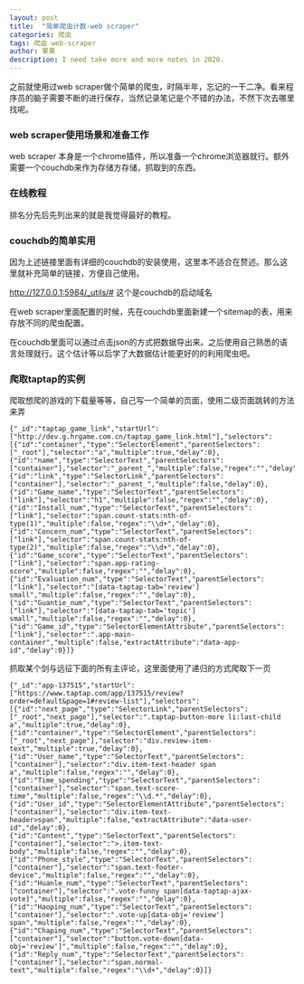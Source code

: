 ```yaml
---
layout: post
title:  "简单爬虫计数-web scraper"
categories: 爬虫
tags: 爬虫 web-scraper
author: 果果
description: I need take more and more notes in 2020.
---
```

之前就使用过web scraper做个简单的爬虫，时隔半年，忘记的一干二净。看来程序员的脑子需要不断的进行保存，当然记录笔记是个不错的办法，不然下次去哪里找呢。

### web scraper使用场景和准备工作

web scraper 本身是一个chrome插件，所以准备一个chrome浏览器就行。额外需要一个couchdb来作为存储方存储，抓取到的东西。

### 在线教程

排名分先后先列出来的就是我觉得最好的教程。

[简易数据分析15讲]: https://www.cnblogs.com/web-scraper/tag/%E7%AE%80%E6%98%93%E6%95%B0%E6%8D%AE%E5%88%86%E6%9E%90/

[webscraper中文网]: www.iwebscraper.com

### couchdb的简单实用

因为上述链接里面有详细的couchdb的安装使用，这里本不适合在赘述。那么这里就补充简单的链接，方便自己使用。

http://127.0.0.1:5984/_utils/# 这个是couchdb的启动域名

在web scraper里面配置的时候，先在couchdb里面新建一个sitemap的表，用来存放不同的爬虫配置。

在couchdb里面可以通过点击json的方式把数据导出来。之后使用自己熟悉的语言处理就行。这个估计等以后学了大数据估计能更好的的利用爬虫吧。

### 爬取taptap的实例

爬取想爬的游戏的下载量等等，自己写一个简单的页面，使用二级页面跳转的方法来弄

    {"_id":"taptap_game_link","startUrl":["http://dev.g.hrgame.com.cn/taptap_game_link.html"],"selectors":[{"id":"container","type":"SelectorElement","parentSelectors":["_root"],"selector":"a","multiple":true,"delay":0},{"id":"name","type":"SelectorText","parentSelectors":["container"],"selector":"_parent_","multiple":false,"regex":"","delay":0},{"id":"link","type":"SelectorLink","parentSelectors":["container"],"selector":"_parent_","multiple":false,"delay":0},{"id":"Game_name","type":"SelectorText","parentSelectors":["link"],"selector":"h1","multiple":false,"regex":"","delay":0},{"id":"Install_num","type":"SelectorText","parentSelectors":["link"],"selector":"span.count-stats:nth-of-type(1)","multiple":false,"regex":"\\d+","delay":0},{"id":"Concern_num","type":"SelectorText","parentSelectors":["link"],"selector":"span.count-stats:nth-of-type(2)","multiple":false,"regex":"\\d+","delay":0},{"id":"Game_score","type":"SelectorText","parentSelectors":["link"],"selector":"span.app-rating-score","multiple":false,"regex":"","delay":0},{"id":"Evaluation_num","type":"SelectorText","parentSelectors":["link"],"selector":"[data-taptap-tab='review'] small","multiple":false,"regex":"","delay":0},{"id":"Guantie_num","type":"SelectorText","parentSelectors":["link"],"selector":"[data-taptap-tab='topic'] small","multiple":false,"regex":"","delay":0},{"id":"Game_id","type":"SelectorElementAttribute","parentSelectors":["link"],"selector":".app-main-container","multiple":false,"extractAttribute":"data-app-id","delay":0}]}

抓取某个剑与远征下面的所有主评论，这里面使用了递归的方式爬取下一页

    {"_id":"app-137515","startUrl":["https://www.taptap.com/app/137515/review?order=default&page=1#review-list"],"selectors":[{"id":"next_page","type":"SelectorLink","parentSelectors":["_root","next_page"],"selector":".taptap-button-more li:last-child a","multiple":true,"delay":0},{"id":"container","type":"SelectorElement","parentSelectors":["_root","next_page"],"selector":"div.review-item-text","multiple":true,"delay":0},{"id":"User_name","type":"SelectorText","parentSelectors":["container"],"selector":"div.item-text-header span a","multiple":false,"regex":"","delay":0},{"id":"Time_spending","type":"SelectorText","parentSelectors":["container"],"selector":"span.text-score-time","multiple":false,"regex":"\\d.*","delay":0},{"id":"User_id","type":"SelectorElementAttribute","parentSelectors":["container"],"selector":"div.item-text-header>span","multiple":false,"extractAttribute":"data-user-id","delay":0},{"id":"Content","type":"SelectorText","parentSelectors":["container"],"selector":">.item-text-body","multiple":false,"regex":"","delay":0},{"id":"Phone_style","type":"SelectorText","parentSelectors":["container"],"selector":"span.text-footer-device","multiple":false,"regex":"","delay":0},{"id":"Huanle_num","type":"SelectorText","parentSelectors":["container"],"selector":".vote-funny span[data-taptap-ajax-vote]","multiple":false,"regex":"","delay":0},{"id":"Haoping_num","type":"SelectorText","parentSelectors":["container"],"selector":".vote-up[data-obj='review'] span","multiple":false,"regex":"","delay":0},{"id":"Chaping_num","type":"SelectorText","parentSelectors":["container"],"selector":"button.vote-down[data-obj='review']","multiple":false,"regex":"","delay":0},{"id":"Reply_num","type":"SelectorText","parentSelectors":["container"],"selector":"span.normal-text","multiple":false,"regex":"\\d+","delay":0}]}








